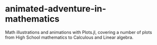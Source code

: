 # animated-adventure-in-mathematics
Math illustrations and animations with Plots.jl, covering a number of plots from High School mathematics to Calculous and Linear algebra.
